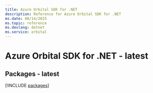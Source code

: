 ```yaml
---
title: Azure Orbital SDK for .NET
description: Reference for Azure Orbital SDK for .NET
ms.date: 08/14/2025
ms.topic: reference
ms.devlang: dotnet
ms.service: orbital
---
```

# Azure Orbital SDK for .NET - latest
## Packages - latest
[!INCLUDE [packages](orbital-index.md)]